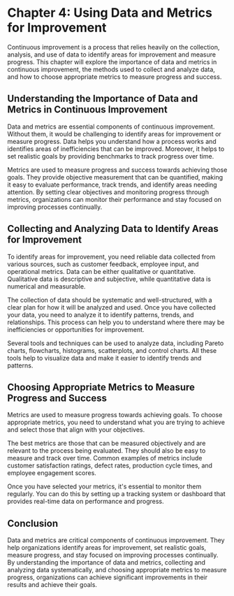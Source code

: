 Chapter 4: Using Data and Metrics for Improvement
=================================================

Continuous improvement is a process that relies heavily on the collection, analysis, and use of data to identify areas for improvement and measure progress. This chapter will explore the importance of data and metrics in continuous improvement, the methods used to collect and analyze data, and how to choose appropriate metrics to measure progress and success.

Understanding the Importance of Data and Metrics in Continuous Improvement
--------------------------------------------------------------------------

Data and metrics are essential components of continuous improvement. Without them, it would be challenging to identify areas for improvement or measure progress. Data helps you understand how a process works and identifies areas of inefficiencies that can be improved. Moreover, it helps to set realistic goals by providing benchmarks to track progress over time.

Metrics are used to measure progress and success towards achieving those goals. They provide objective measurement that can be quantified, making it easy to evaluate performance, track trends, and identify areas needing attention. By setting clear objectives and monitoring progress through metrics, organizations can monitor their performance and stay focused on improving processes continually.

Collecting and Analyzing Data to Identify Areas for Improvement
---------------------------------------------------------------

To identify areas for improvement, you need reliable data collected from various sources, such as customer feedback, employee input, and operational metrics. Data can be either qualitative or quantitative. Qualitative data is descriptive and subjective, while quantitative data is numerical and measurable.

The collection of data should be systematic and well-structured, with a clear plan for how it will be analyzed and used. Once you have collected your data, you need to analyze it to identify patterns, trends, and relationships. This process can help you to understand where there may be inefficiencies or opportunities for improvement.

Several tools and techniques can be used to analyze data, including Pareto charts, flowcharts, histograms, scatterplots, and control charts. All these tools help to visualize data and make it easier to identify trends and patterns.

Choosing Appropriate Metrics to Measure Progress and Success
------------------------------------------------------------

Metrics are used to measure progress towards achieving goals. To choose appropriate metrics, you need to understand what you are trying to achieve and select those that align with your objectives.

The best metrics are those that can be measured objectively and are relevant to the process being evaluated. They should also be easy to measure and track over time. Common examples of metrics include customer satisfaction ratings, defect rates, production cycle times, and employee engagement scores.

Once you have selected your metrics, it's essential to monitor them regularly. You can do this by setting up a tracking system or dashboard that provides real-time data on performance and progress.

Conclusion
----------

Data and metrics are critical components of continuous improvement. They help organizations identify areas for improvement, set realistic goals, measure progress, and stay focused on improving processes continually. By understanding the importance of data and metrics, collecting and analyzing data systematically, and choosing appropriate metrics to measure progress, organizations can achieve significant improvements in their results and achieve their goals.
